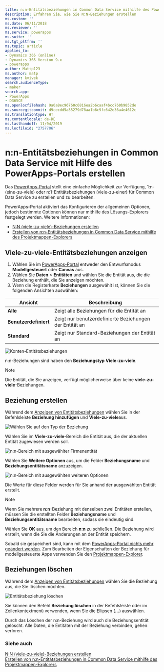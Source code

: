 ```yaml
---
title: n:n-Entitätsbeziehungen in Common Data Service mithilfe des PowerApps-Portals erstellen | Microsoft-Dokumentation
description: Erfahren Sie, wie Sie N:N-Beziehungen erstellen
ms.custom: ''
ms.date: 06/11/2018
ms.reviewer: ''
ms.service: powerapps
ms.suite: ''
ms.tgt_pltfrm: ''
ms.topic: article
applies_to:
- Dynamics 365 (online)
- Dynamics 365 Version 9.x
- powerapps
author: Mattp123
ms.author: matp
manager: kvivek
search.audienceType:
- maker
search.app:
- PowerApps
- D365CE
ms.openlocfilehash: 9a0a8ec96760c6816ea2b6caaf4bcc760b9852de
ms.sourcegitcommit: d9cecdd5a35279d78aa1b6c9fc642e36a4e4612c
ms.translationtype: HT
ms.contentlocale: de-DE
ms.lasthandoff: 11/04/2019
ms.locfileid: "2757706"
---
```

# <a name="create-many-to-many-entity-relationships-in-common-data-service-using-powerapps-portal"></a>n:n-Entitätsbeziehungen in Common Data Service mit Hilfe des PowerApps-Portals erstellen

Das [PowerApps-Portal](https://make.powerapps.com/?utm_source=padocs&utm_medium=linkinadoc&utm_campaign=referralsfromdoc) stellt eine einfache Möglichkeit zur Verfügung, 1:n- (eine-zu-viele) oder n:1-Entitätsbeziehungen (viele-zu-einer) für Common Data Service zu erstellen und zu bearbeiten.

PowerApps-Portal aktiviert das  Konfigurieren der allgemeinen Optionen, jedoch bestimmte Optionen können nur mithilfe des Lösungs-Explorers festgelegt werden. Weitere Informationen: 
- [N:N (viele-zu-viele)-Beziehungen erstellen](create-edit-nn-relationships.md)
- [Erstellen von n:n-Entitätsbeziehungen in Common Data Service mithilfe des Projektmappen-Explorers](create-edit-nn-relationships-solution-explorer.md)

## <a name="view-many-to-many-entity-relationships"></a>Viele-zu-viele-Entitätsbeziehungen anzeigen

1. Wählen Sie im [PowerApps-Portal](https://make.powerapps.com/?utm_source=padocs&utm_medium=linkinadoc&utm_campaign=referralsfromdoc) entweder den Entwurfsmodus **Modellgesteuert** oder **Canvas** aus.
2. Wählen Sie **Daten**  >  **Entitäten** und wählen Sie die Entität aus, die die Beziehung enthält, die Sie anzeigen möchten.
3. Wenn die Registerkarte **Beziehungen** ausgewählt ist, können Sie die folgenden Ansichten auswählen: 

 |Ansicht|Beschreibung|
 |--|--|
 |**Alle**| Zeigt alle Beziehungen für die Entität an|
 |**Benutzerdefiniert**|Zeigt nur benutzerdefinierte Beziehungen der Entität an|
 |**Standard**|Zeigt nur Standard-Beziehungen der Entität an|
<!-- TODO: What is the actual difference between All and Default? -->

![Konten-Entitätsbeziehungen](media/view-account-relationships-portal.png)

n:n-Beziehungen sind haben den **Beziehungstyp** **Viele-zu-viele**.

> [!NOTE]
> Die Entität, die Sie anzeigen, verfügt möglicherweise über keine **viele-zu-viele**-Beziehungen.

## <a name="create-relationships"></a>Beziehung erstellen

Während dem [Anzeigen von Entitätsbeziehungen](#view-many-to-many-entity-relationships) wählen Sie in der Befehlsleiste **Beziehung hinzufügen** und **Viele-zu-viele**aus.

![Wählen Sie auf den Typ der Beziehung](media/add-relationship-menu-portal.png)

Wählen Sie im **Viele-zu-viele**-Bereich die Entität aus, die der aktuellen Entität zugewiesen werden soll.

![n:n-Bereich mit ausgewählter Firmenentität](media/many-to-many-panel-1.png)

Wählen Sie **Weitere Optionen** aus, um die Felder **Beziehungsname** und **Beziehungsentitätsname** anzuzeigen.

![n:n-Bereich mit ausgewählten weiteren Optionen](media/many-to-many-panel-2.png)

Die Werte für diese Felder werden für Sie anhand der ausgewählten Entität erstellt.

> [!NOTE]
> Wenn Sie mehrere **n:n**-Beziehung mit denselben zwei Entitäten erstellen, müssen Sie die erstellten Felder **Beziehungsname** und **Beziehungsentitätsname** bearbeiten, sodass sie eindeutig sind.

Wählen Sie **OK** aus, um den Bereich **n:n** zu schließen. Die Beziehung wird erstellt, wenn die Sie die Änderungen an der Entität speichern. 

Sobald sie gespeichert sind, kann mit dem [PowerApps-Portal nichts mehr geändert werden](https://make.powerapps.com/?utm_source=padocs&utm_medium=linkinadoc&utm_campaign=referralsfromdoc). Zum Bearbeiten der Eigenschaften der Beziehung für modellgesteuerte Apps verwenden Sie den [Projektmappen-Explorer](create-edit-nn-relationships-solution-explorer.md).

## <a name="delete-relationships"></a>Beziehungen löschen

Während dem [Anzeigen von Entitätsbeziehungen](#view-many-to-many-entity-relationships) wählen Sie die Beziehung aus, die Sie löschen möchten.

![Entitätsbeziehung löschen](media/delete-entity-relationship-portal.png)

Sie können den Befehl **Beziehung löschen** in der Befehlsleiste oder im Zeilenkontextmenü verwenden, wenn Sie die Ellipsen (**...**) auswählen.

Durch das Löschen der n:n-Beziehung wird auch die Beziehungsentität gelöscht. Alle Daten, die Entitäten mit der Beziehung verbinden, gehen verloren.

### <a name="see-also"></a>Siehe auch

[N:N (viele-zu-viele)-Beziehungen erstellen](create-edit-nn-relationships.md)<br />
[Erstellen von n:n-Entitätsbeziehungen in Common Data Service mithilfe des Projektmappen-Explorers](create-edit-nn-relationships-solution-explorer.md)
